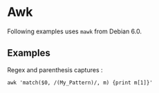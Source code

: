 # Awk #

Following examples uses `mawk` from Debian 6.0.

## Examples ##

Regex and parenthesis captures :

~~~~~
awk 'match($0, /(My_Pattern)/, m) {print m[1]}'
~~~~~

